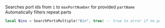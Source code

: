 Searches port ids from `1` to `maxPortNumber` for provided `partName`
Automatically filters repeat parts
```lua
local Bins = SearchPortsMultiple("Bin", true) -- true to error if no parts are found
```
